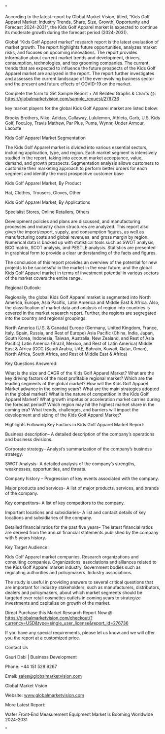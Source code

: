 "

According to the latest report by Global Market Vision, titled, “Kids Golf Apparel Market: Industry Trends, Share, Size, Growth, Opportunity and Forecast 2024-2031“, the Kids Golf Apparel market is expected to continue its moderate growth during the forecast period (2024-2031).

Global “Kids Golf Apparel market” research report is the latest evaluation of market growth. The report highlights future opportunities, analyzes market risks, and focuses on upcoming innovations. The report provides information about current market trends and development, drivers, consumption, technologies, and top grooming companies. The current trends that are expected to influence the future prospects of the Kids Golf Apparel market are analyzed in the report. The report further investigates and assesses the current landscape of the ever-evolving business sector and the present and future effects of COVID-19 on the market.

Complete the form to Get Sample Report + All Related Graphs & Charts @: https://globalmarketvision.com/sample_request/276736

key market players for the global Kids Golf Apparel market are listed below:

Brooks Brothers, Nike, Adidas, Callaway, Lululemon, Athleta, Garb, U.S. Kids Golf, FootJoy, Travis Mathew, Par Plus, Puma, Wynnr, Under Armour, Lacoste

Kids Golf Apparel Market Segmentation

The Kids Golf Apparel market is divided into various essential sectors, including application, type, and region. Each market segment is intensively studied in the report, taking into account market acceptance, value, demand, and growth prospects. Segmentation analysis allows customers to customize their marketing approach to perform better orders for each segment and identify the most prospective customer base

Kids Golf Apparel Market, By Product

Hat, Clothes, Trousers, Gloves, Other

Kids Golf Apparel Market, By Applications

Specialist Stores, Online Retailers, Others

Development policies and plans are discussed, and manufacturing processes and industry chain structures are analyzed. This report also gives the import/export, supply, and consumption figures, as well as manufacturing costs and global revenues, and gross margin by region. Numerical data is backed up with statistical tools such as SWOT analysis, BCG matrix, SCOT analysis, and PESTLE analysis. Statistics are presented in graphical form to provide a clear understanding of the facts and figures.

The conclusion of this report provides an overview of the potential for new projects to be successful in the market in the near future, and the global Kids Golf Apparel market in terms of investment potential in various sectors of the market covers the entire range.

Regional Outlook:

Regionally, the global Kids Golf Apparel market is segmented into North America, Europe, Asia Pacific, Latin America and Middle East & Africa. Also, the classification of market data and analysis of region into countries is covered in the market research report. Further, the regions are segregated into the country and regional groupings:

North America (U.S. & Canada)
Europe (Germany, United Kingdom, France, Italy, Spain, Russia, and Rest of Europe)
Asia Pacific (China, India, Japan, South Korea, Indonesia, Taiwan, Australia, New Zealand, and Rest of Asia Pacific)
Latin America (Brazil, Mexico, and Rest of Latin America)
Middle East & Africa (GCC (Saudi Arabia, UAE, Bahrain, Kuwait, Qatar, Oman), North Africa, South Africa, and Rest of Middle East & Africa)

Key Questions Answered:

What is the size and CAGR of the Kids Golf Apparel Market?
What are the key driving factors of the most profitable regional market?
Which are the leading segments of the global market?
How will the Kids Golf Apparel Market advance in the coming years?
What are the main strategies adopted in the global market?
What is the nature of competition in the Kids Golf Apparel Market?
What growth impetus or acceleration market carries during the forecast period?
Which region may hit the highest market share in the coming era?
What trends, challenges, and barriers will impact the development and sizing of the Kids Golf Apparel Market?

Highlights Following Key Factors in Kids Golf Apparel Market Report:

Business description– A detailed description of the company’s operations and business divisions.

Corporate strategy– Analyst’s summarization of the company’s business strategy.

SWOT Analysis- A detailed analysis of the company’s strengths, weaknesses, opportunities, and threats.

Company history – Progression of key events associated with the company.

Major products and services- A list of major products, services, and brands of the company.

Key competitors– A list of key competitors to the company.

Important locations and subsidiaries– A list and contact details of key locations and subsidiaries of the company.

Detailed financial ratios for the past five years– The latest financial ratios are derived from the annual financial statements published by the company with 5 years history.

Key Target Audience:

Kids Golf Apparel market companies.
Research organizations and consulting companies.
Organizations, associations and alliances related to the Kids Golf Apparel market industry.
Government bodies such as regulating authorities and policymakers.
Industry associations.

The study is useful in providing answers to several critical questions that are important for industry stakeholders, such as manufacturers, distributors, dealers and policymakers, about which market segments should be targeted over retail cosmetics outlets in coming years to strategize investments and capitalize on growth of the market.

Direct Purchase this Market Research Report Now @ https://globalmarketvision.com/checkout/?currency=USD&type=single_user_license&report_id=276736

If you have any special requirements, please let us know and we will offer you the report at a customized price.

Contact Us

Gauri Dabi | Business Development

Phone: +44 151 528 9267

Email: sales@globalmarketvision.com

Global Market Vision

Website: www.globalmarketvision.com




More Latest Report:

Wafer Front-End Measurement Equipment Market Is Booming Worldwide 2024-2031

"
